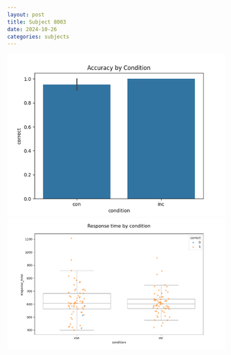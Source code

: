 ```yaml
---
layout: post
title: Subject 8003
date: 2024-10-26
categories: subjects
---
```


![](data/8003/run-1/8003_NF_acc.png)
![](data/8003/run-1/8003_NF_rt.png)
